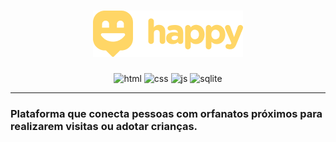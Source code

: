<!-- VARS -->
[Logo]: https://github.com/Juniorkk/Happy/blob/master/.github/docs/img/logow.png
[js]: https://img.shields.io/badge/JS-Frontend_and_backend-yellow?style=for-the-badge&logo=javascript
[css]: https://img.shields.io/badge/CSS3-Styles-blue?style=for-the-badge&logo=css3
[html]:https://img.shields.io/badge/html5-Web_whith_handlebars-orange?style=for-the-badge&logo=html5
[sqlite]:https://img.shields.io/badge/SQLite-Database-blue?style=for-the-badge&logo=sqlite
<!-- VARS -->


<div align="center">
            
 # ![Logo]
 
 ![html]
 ![css]
 ![js]
 ![sqlite]

 </div>

 ---


### Plataforma que conecta pessoas com orfanatos próximos para realizarem visitas ou adotar crianças.



